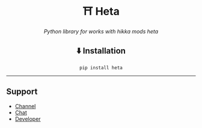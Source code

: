 <div align=center><h1>⛩ Heta</h1>
<i>Python library for works with hikka mods heta</i>

<h2>⬇️ Installation</h2>
<pre><code>pip install heta</code></pre>
<hr>
</div>

## Support

- <a href="https://t.me/heta_lib">Channel</a><br>
- <a href="https://t.me/HetaLibChat">Chat</a><br>
- <a href="https://t.me/fajox">Developer</a>